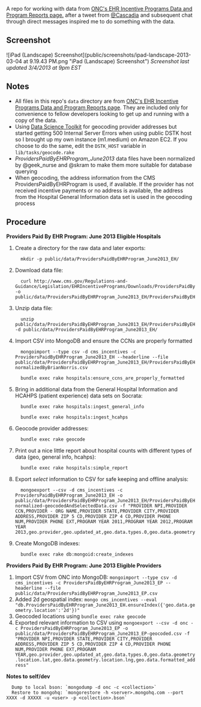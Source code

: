 A repo for working with data from [ONC's EHR Incentive Programs Data and Program Reports page.](http://www.cms.gov/Regulations-and-Guidance/Legislation/EHRIncentivePrograms/DataAndReports.html) after a tweet from [@Cascadia](https://twitter.com/cascadia/status/307973508833615873) and subsequent chat through direct messages inspired me to do something with the data.

Screenshot
----------
![iPad (Landscape) Screenshot](public/screenshots/ipad-landscape-2013-03-04 at 9.19.43 PM.png "iPad (Landscape) Screenshot")
*Screenshot last updated 3/4/2013 at 9pm EST*

Notes
-----
* All files in this repo's `data` directory are from [ONC's EHR Incentive Programs Data and Program Reports page](http://www.cms.gov/Regulations-and-Guidance/Legislation/EHRIncentivePrograms/DataAndReports.html). They are included only for convenience to fellow developers looking to get up and running with a copy of the data.
* Using [Data Science Toolkit](http://www.datasciencetoolkit.org/) for geocoding provider addresses but started getting 500 Internal Server Errors when using public DSTK host so I brought up my own instance (m1.medium) on Amazon EC2. If you choose to do the same, edit the `DSTK_HOST` variable in `lib/tasks/geocode.rake`
* *ProvidersPaidByEHRProgram_June2013* data files have been normalized by @geek_nurse and @skram to make them more suitable for database querying
* When geocoding, the address information from the CMS ProvidersPaidByEHRProgram is used, if available. If the provider has not received incentive payments or no address is available, the address from the Hospital General Information data set is used in the geocoding process

Procedure
---------
**Providers Paid By EHR Program: June 2013 Eligible Hospitals**
  1. Create a directory for the raw data and later exports:
  
      ```
        mkdir -p public/data/ProvidersPaidByEHRProgram_June2013_EH/
      ```
  2. Download data file:

      ```
        curl http://www.cms.gov/Regulations-and-Guidance/Legislation/EHRIncentivePrograms/Downloads/ProvidersPaidByEHRProgram_June2013_EH.zip -o public/data/ProvidersPaidByEHRProgram_June2013_EH/ProvidersPaidByEHRProgram_June2013_EH.zip
      ```
  3. Unzip data file:

      ```
        unzip public/data/ProvidersPaidByEHRProgram_June2013_EH/ProvidersPaidByEHRProgram_June2013_EH.zip -d public/data/ProvidersPaidByEHRProgram_June2013_EH/
      ```
  4. Import CSV into MongoDB and ensure the CCNs are properly formatted

      ```
        mongoimport --type csv -d cms_incentives -c ProvidersPaidByEHRProgram_June2013_EH --headerline --file public/data/ProvidersPaidByEHRProgram_June2013_EH/ProvidersPaidByEHRProgram_June2013_EH-normalizedByBrianNorris.csv

        bundle exec rake hospitals:ensure_ccns_are_properly_formatted
      ```

  5. Bring in additional data from the General Hospital Information and HCAHPS (patient experience) data sets on Socrata:

      ```
        bundle exec rake hospitals:ingest_general_info

        bundle exec rake hospitals:ingest_hcahps
      ```

  6. Geocode provider addresses:

      ```
        bundle exec rake geocode
      ```

  7. Print out a nice little report about hospital counts with different types of data (geo, general info, hcahps):

      ```
        bundle exec rake hospitals:simple_report
      ```

  8. Export _select_ information to CSV for safe keeping and offline analysis: 

      ```
        mongoexport --csv -d cms_incentives -c ProvidersPaidByEHRProgram_June2013_EH -o public/data/ProvidersPaidByEHRProgram_June2013_EH/ProvidersPaidByEHRProgram_June2013_EH-normalized-geocodedAndSelectedData.csv -f "PROVIDER NPI,PROVIDER CCN,PROVIDER - ORG NAME,PROVIDER STATE,PROVIDER CITY,PROVIDER  ADDRESS,PROVIDER ZIP 5 CD,PROVIDER ZIP 4 CD,PROVIDER PHONE NUM,PROVIDER PHONE EXT,PROGRAM YEAR 2011,PROGRAM YEAR 2012,PROGRAM YEAR 2013,geo.provider,geo.updated_at,geo.data.types.0,geo.data.geometry.location.lat,geo.data.geometry.location.lng,general.hospital_type,general.hospital_owner,general.emergency_services,general.country_name,hcahps.survey_response_rate_percent,hcahps.number_of_completed_surveys,hcahps.percent_of_patients_who_reported_yes_they_would_definitely_recommend_the_hospital_"
      ```
      
  9. Create MongoDB indexes:

      ```
        bundle exec rake db:mongoid:create_indexes
      ```



**Providers Paid By EHR Program: June 2013 Eligible Providers**
  1. Import CSV from ONC into MongoDB: `mongoimport --type csv -d cms_incentives -c ProvidersPaidByEHRProgram_June2013_EP --headerline --file public/data/ProvidersPaidByEHRProgram_June2013_EP.csv`
  2. Added 2d geospatial index: `mongo cms_incentives --eval "db.ProvidersPaidByEHRProgram_June2013_EH.ensureIndex({'geo.data.geometry.location':'2d'})"`
  3. Geocoded locations using `bundle exec rake geocode`
  4. Exported relevant information to CSV using `mongoexport --csv -d onc -c ProvidersPaidByEHRProgram_June2013_EP -o public/data/ProvidersPaidByEHRProgram_June2013_EP-geocoded.csv -f "PROVIDER NPI,PROVIDER STATE,PROVIDER CITY,PROVIDER  ADDRESS,PROVIDER ZIP 5 CD,PROVIDER ZIP 4 CD,PROVIDER PHONE NUM,PROVIDER PHONE EXT,PROGRAM YEAR,geo.provider,geo.updated_at,geo.data.types.0,geo.data.geometry.location.lat,geo.data.geometry.location.lng,geo.data.formatted_address"`

**Notes to self/dev**
```
  Dump to local bson: `mongodump -d onc -c <collection>`
  Restore to mongohq: `mongorestore -h <server>.mongohq.com --port XXXX -d XXXXX -u <user> -p <collection>.bson`
```